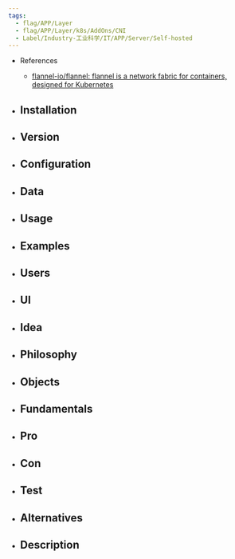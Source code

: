 ```yaml
---
tags:
  - flag/APP/Layer
  - flag/APP/Layer/k8s/AddOns/CNI
  - Label/Industry-工业科学/IT/APP/Server/Self-hosted
---
```


- References
    - [flannel-io/flannel: flannel is a network fabric for containers, designed for Kubernetes](https://github.com/flannel-io/flannel)

- Installation
    - 

- Version
    - 

- Configuration
    - 

- Data
    - 

- Usage
    - 

- Examples
    - 

- Users
    - 

- UI
    - 

- Idea
    - 

- Philosophy
    - 

- Objects
    - 

- Fundamentals
    - 

- Pro
    - 

- Con
    - 

- Test
    - 

- Alternatives
    - 

- Description
    - 
